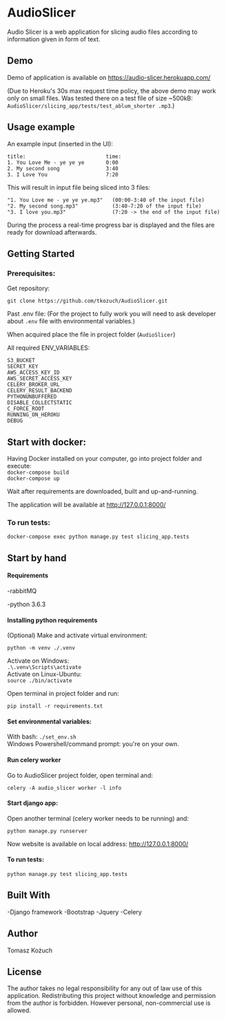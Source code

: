 # AudioSlicer

Audio Slicer is a web application for slicing audio files according to information given in 
form of text.

## Demo

Demo of application is available on https://audio-slicer.herokuapp.com/ 

(Due to Heroku's 30s max request time policy, the above demo may work only on small files. 
Was tested there on a test file of size ~500kB: `AudioSlicer/slicing_app/tests/test_ablum_shorter
.mp3`.)

## Usage example

An example input (inserted in the UI):
```
title:                          time:
1. You Love Me - ye ye ye       0:00
2. My second song               3:40
3. I Love You                   7:20
```

This will result in input file being sliced into 3 files:
```
"1. You Love me - ye ye ye.mp3"   (00:00-3:40 of the input file)
"2. My second song.mp3"           (3:40-7:20 of the input file)
"3. I love you.mp3"               (7:20 -> the end of the input file)
```

During the process a real-time progress bar is displayed and the files are ready for download afterwards.

## Getting Started

### Prerequisites:

Get repository:

`git clone https://github.com/tkozuch/AudioSlicer.git`

Past .env file:
(For the project to fully work you will need to ask developer about `.env` file with environmental variables.)

When acquired place the file in project folder (`AudioSlicer`)

All required ENV_VARIABLES:
```
S3_BUCKET
SECRET_KEY
AWS_ACCESS_KEY_ID
AWS_SECRET_ACCESS_KEY
CELERY_BROKER_URL
CELERY_RESULT_BACKEND
PYTHONUNBUFFERED
DISABLE_COLLECTSTATIC
C_FORCE_ROOT
RUNNING_ON_HEROKU
DEBUG
```

## Start with docker:

Having Docker installed on your computer, go into project folder and execute:
<br>`docker-compose build`
<br>`docker-compose up`

Wait after requirements are downloaded, built and up-and-running.

The application will be available at http://127.0.0.1:8000/

### To run tests:

`docker-compose exec python manage.py test slicing_app.tests`


## Start by hand

#### Requirements
-rabbitMQ

-python 3.6.3

#### Installing python requirements

(Optional) Make and activate virtual environment:

`python -m venv ./.venv`

Activate on Windows:
<br>`.\.venv\Scripts\activate`
<br>Activate on Linux-Ubuntu:
<br>`source ./bin/activate`

Open terminal in project folder and run:

```
pip install -r requirements.txt
```

#### Set environmental variables:

With bash: `./set_env.sh`<br>
Windows Powershell/command prompt: you're on your own.

#### Run celery worker

Go to AudioSlicer project folder, open terminal and:
```
celery -A audio_slicer worker -l info
```


#### Start django app:

Open another terminal (celery worker needs to be running) and:

```
python manage.py runserver
```

Now website is available on local address: http://127.0.0.1:8000/


#### To run tests:

`python manage.py test slicing_app.tests`

## Built With
-Django framework
-Bootstrap
-Jquery
-Celery

## Author

Tomasz Kożuch

## License

The author takes no legal responsibility for any out of law use of this application.
Redistributing this project without knowledge and permission from the author is forbidden. However personal, non-commercial use is allowed.

